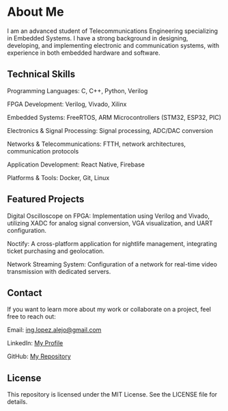 #  About Me 

I am an advanced student of Telecommunications Engineering specializing in Embedded Systems. I have a strong background in designing, developing, and implementing electronic and communication systems, with experience in both embedded hardware and software.

##  Technical Skills

Programming Languages: C, C++, Python, Verilog

FPGA Development: Verilog, Vivado, Xilinx

Embedded Systems: FreeRTOS, ARM Microcontrollers (STM32, ESP32, PIC)

Electronics & Signal Processing: Signal processing, ADC/DAC conversion

Networks & Telecommunications: FTTH, network architectures, communication protocols

Application Development: React Native, Firebase

Platforms & Tools: Docker, Git, Linux

## Featured Projects

Digital Oscilloscope on FPGA: Implementation using Verilog and Vivado, utilizing XADC for analog signal conversion, VGA visualization, and UART configuration.

Noctify: A cross-platform application for nightlife management, integrating ticket purchasing and geolocation.

Network Streaming System: Configuration of a network for real-time video transmission with dedicated servers.

##  Contact

If you want to learn more about my work or collaborate on a project, feel free to reach out:

Email: ing.lopez.alejo@gmail.com

LinkedIn: [My Profile](https://www.linkedin.com/in/alejo-lopez-a83507335/)

GitHub: [My Repository](https://github.com/Alejo9732?tab=repositories)

##  License

This repository is licensed under the MIT License. See the LICENSE file for details.



